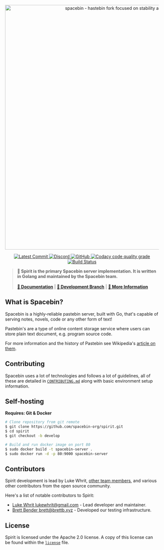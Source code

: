 <!-- Spacebin Curiosity README.md -->

<p align="center">
  <img
    width="800"
    src="https://github.com/spacebin-org/spacebin/blob/master/assets/images/spacebin/icons-large/spacebin-large.png?raw=true"
    alt="spacebin - hastebin fork focused on stability and maintainability"
  />
</p>

<p align="center">
	<a href="https://github.com/spacebin-org/spirit/commits/master">
		<img
			src="https://img.shields.io/github/last-commit/spacebin-org/spirit"
			alt="Latest Commit"
		/>
	</a>
	<a href="https://discord.gg/hXxBtMJ">
		<img
			alt="Discord"
			src="https://img.shields.io/discord/717911514593493012?color=7289da"
		/>
	</a>
  	<a href="https://github.com/spacebin-org/spirit/curiosity/master/LICENSE.md">
    	<img
      		alt="GitHub"
      		src="https://img.shields.io/github/license/spacebin-org/spirit?color=%20%23e34b4a&logoColor=%23000000"
    	/>
	</a>
	<a href="https://app.codacy.com/gh/spacebin-org/spirit">
    	<img
      		alt="Codacy code quality grade"
      		src="https://img.shields.io/codacy/grade/ea24e2f7bf7d493e87a38cdcce4060b5"
    	/>
	</a>
	<a href="https://github.com/spacebin-org/spirit/workflows/build">
		<img
			alt="Build Status"
			src="https://github.com/spacebin-org/spirit/workflows/build/badge.svg"
		/>
	</a>
</p>

> **🚀 Spirit is the primary Spacebin server implementation. It is written in Golang and maintained by the Spacebin team.**
>\
>\
> [**📖 Documentation**](https://docs.spaceb.in) | [**🌟 Development Branch**](https://github.com/spacebin-org/spirit/tree/develop) | [**🚀 More Information**](https://github.com/spacebin-org/spacebin#readme)

## What is Spacebin?

Spacebin is a highly-reliable pastebin server, built with Go, that's capable of serving notes, novels, code or any other form of text!

Pastebin's are a type of online content storage service where users can store plain text document, e.g. program source code.

For more information and the history of Pastebin see Wikipedia's [article on them](https://en.wikipedia.org/wiki/Pastebin).

## Contributing

Spacebin uses a lot of technologies and follows a lot of guidelines, all of these are detailed in [`CONTRIBUTING.md`](CONTRIBUTING.md) along with basic environment setup information.

## Self-hosting

**Requires: Git & Docker**

```sh
# Clone repository from git remote
$ git clone https://github.com/spacebin-org/spirit.git
$ cd spirit
$ git checkout -b develop

# Build and run docker image on port 80
$ sudo docker build -t spacebin-server .
$ sudo docker run -d -p 80:9000 spacebin-server
```

## Contributors

Spirit development is lead by Luke Whrit, [other team members](https://github.com/orgs/spacebin-org/teams/sever-team), and various other contributors from the open source community.

Here's a list of notable contributors to Spirit:

* [Luke Whrit <lukewhrit@gmail.com>](https://github.com/lukewhrit) - Lead developer and maintainer.
* [Brett Bender <brett@brettb.xyz>](https://github.com/greatgodapollo) - Developed our testing infrastructure.

## License

Spirit is licensed under the Apache 2.0 license. A copy of this license can be found within the [`license`](license.md) file.
